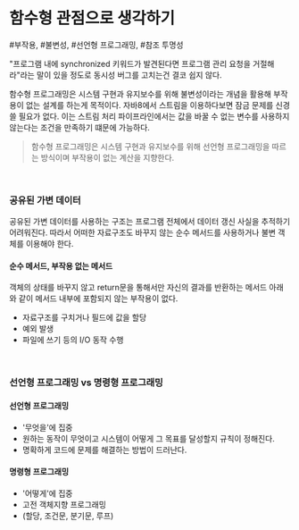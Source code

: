 # 함수형 관점으로 생각하기 

#부작용, #불변성, #선언형 프로그래밍, #참조 투명성

"프로그램 내에 synchronized 키워드가 발견된다면 프로그램 관리 요청을 거절해라"라는 말이 있을 정도로 동시성 버그를 고치는건 결코 쉽지 않다. 

함수형 프로그래밍은 시스템 구현과 유지보수를 위해 불변성이라는 개념을 활용해 부작용이 없는 설계를 하는게 목적이다. 
자바8에서 스트림을 이용하다보면 잠금 문제를 신경쓸 필요가 없다. 
이는 스트림 처리 파이프라인에서는 값을 바꿀 수 없는 변수를 사용하지 않는다는 조건을 만족하기 떄문에 가능하다. 

> 함수형 프로그래밍은 시스템 구현과 유지보수를 위해 선언형 프로그래밍을 따르는 방식이며 부작용이 없는 계산을 지향한다.
 
<br>

### 공유된 가변 데이터 

공유된 가변 데이터를 사용하는 구조는 프로그램 전체에서 데이터 갱신 사실을 추적하기 어려워진다.
따라서 어떠한 자료구조도 바꾸지 않는 순수 메서드를 사용하거나 불변 객체를 이용해야 한다.  

#### 순수 메서드, 부작용 없는 메서드
객체의 상태를 바꾸지 않고 return문을 통해서만 자신의 결과를 반환하는 메서드
아래와 같이 메서드 내부에 포함되지 않는 부작용이 없다. 

- 자료구조를 구치거나 필드에 값을 할당
- 예외 발생
- 파일에 쓰기 등의 I/O 동작 수행 

<br>

### 선언형 프로그래밍 vs 명령형 프로그래밍 

#### 선언형 프로그래밍
- '무엇을'에 집중
- 원하는 동작이 무엇이고 시스템이 어떻게 그 목표를 달성할지 규칙이 정해진다. 
- 명확하게 코드에 문제를 해결하는 방법이 드러난다. 

#### 명령형 프로그래밍
- '어떻게'에 집중
- 고전 객체지향 프로그래밍 
- (할당, 조건문, 분기문, 루프) 

